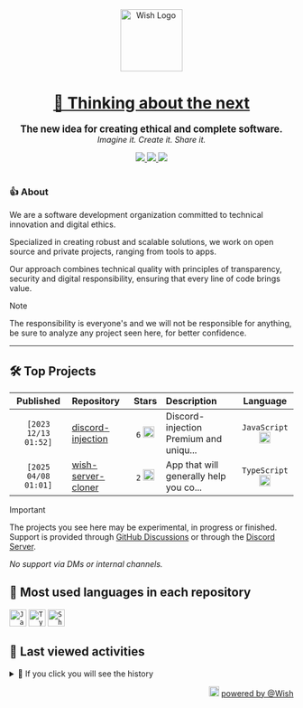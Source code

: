 <div align="center">
  <picture>
    <source srcset="https://cxn.vercel.app/imgs/logo/wish/wish-light.png" media="(prefers-color-scheme: dark)"/>
    <img src="https://cxn.vercel.app/imgs/logo/wish/wish-dark.png" alt="Wish Logo" height="110" loading="lazy" />
  </picture>

  <h1>
    <a href="https://github.com/wishware">
      💉 Thinking about the next
    </a>
  </h1>
</div>

<p align="center">
  <strong style="font-size: 1.2em;">The new idea for creating ethical and complete software.</strong><br/>
  <em>Imagine it. Create it. Share it.</em>
</p>

<div align="center">
  <a aria-label="Discord" href="https://discord.gg/A6Vu7gYE">
    <img src="https://img.shields.io/discord/903684797560397915?color=%23e3aef0&logo=discord&style=flat-square&logoColor=fff&label=Chat">
  </a>
  <a aria-label="Followers" href="https://github.com/orgs/wishware">
    <img src="https://img.shields.io/github/followers/wishware?color=%23e3aef0&logo=github&style=flat-square&logoColor=fff&label=Follow">
  </a>
  <a aria-label="Github Community" href="https://github.com/orgs/wishware/discussions">
    <img src="https://img.shields.io/badge/Community-Discussions-%23e3aef0?logo=github&style=flat-square&logoColor=fff">
  </a>
</div>
<br/>

### 👍 About

We are a software development organization committed to technical innovation and digital ethics.

Specialized in creating robust and scalable solutions, we work on open source and private projects, ranging from tools to apps. 

Our approach combines technical quality with principles of transparency, security and digital responsibility, ensuring that every line of code brings value.

> [!NOTE]  
> 
> The responsibility is everyone's and we will not be responsible for anything, be sure to analyze any project seen here, for better confidence. 

---

## 🛠 Top Projects

<!--repository:start-->
|            Published            | Repository                                                           |                                                                        Stars                                                                        | Description                            |                                                           Language                                                           |
| :-----------------------------: | :------------------------------------------------------------------- | :-------------------------------------------------------------------------------------------------------------------------------------------------: | :------------------------------------- | :--------------------------------------------------------------------------------------------------------------------------: |
| <code>[2023 12/13 01:52]</code> | [discord-injection](https://github.com/wishware/discord-injection)   | <code>6</code> <img src="https://github.com/user-attachments/assets/320cf792-938e-491f-b54c-62b7c653ce31" alt="Star icon" height="20" width="20" /> | Discord-injection Premium and uniqu... | <code>JavaScript</code> <img src="https://skillicons.dev/icons?i=javascript" alt="JavaScript icon" height="20" width="20" /> |
| <code>[2025 04/08 01:01]</code> | [wish-server-cloner](https://github.com/wishware/wish-server-cloner) | <code>2</code> <img src="https://github.com/user-attachments/assets/320cf792-938e-491f-b54c-62b7c653ce31" alt="Star icon" height="20" width="20" /> | App that will generally help you co... | <code>TypeScript</code> <img src="https://skillicons.dev/icons?i=typescript" alt="TypeScript icon" height="20" width="20" /> |
<!-- Last update: 2025-04-17T19:23:39.985Z -->
<!--repository:end-->

> [!IMPORTANT]  
>
> The projects you see here may be experimental, in progress or finished. 
> Support is provided through [GitHub Discussions](https://github.com/orgs/wishware/discussions/categories/general) or through the [Discord Server](https://discord.gg/A6Vu7gYE).
>
> *No support via DMs or internal channels.*  

## 📌 Most used languages in each repository

<!--languages:start-->
<code><img src="https://skillicons.dev/icons?i=javascript" alt="JavaScript icon" height="30" width="30" /></code>
<code><img src="https://skillicons.dev/icons?i=typescript" alt="TypeScript icon" height="30" width="30" /></code>
<code><img src="https://github.com/user-attachments/assets/76a9fd72-22ac-46f0-a3bd-d2a7dc1119f9" alt="Shell icon unknown" height="30" width="30" /></code>
<!-- Last update: 2025-04-17T19:23:40.548Z -->
<!--languages:end-->

## 📌 Last viewed activities

<!--activity:start-->
<details><summary>🎯 If you click you will see the history</summary>

`[2025 04/16 01:51]` ⭐ Starred repository [k4itrun/wish](https://github.com/k4itrun/wish)<br/>
`[2025 04/16 01:50]` 📝 Made `1` commit in [k4itrun/erisphisher](https://github.com/k4itrun/erisphisher)<br/>
`[2025 04/16 01:50]` 📝 Made `2` commits in [k4itrun/hackercam](https://github.com/k4itrun/hackercam)<br/>
`[2025 04/16 01:47]` 📝 Made `1` commit in [k4itrun/erisphisher](https://github.com/k4itrun/erisphisher)<br/>
`[2025 04/16 01:45]` 📝 Made `1` commit in [k4itrun/hackercam](https://github.com/k4itrun/hackercam)<br/>
`[2025 04/16 00:24]` 📝 Made `1` commit in [k4itrun/k4itrun](https://github.com/k4itrun/k4itrun)<br/>
`[2025 04/16 00:18]` 📝 Made `11` commits in [wishware/.github](https://github.com/wishware/.github)<br/>
`[2025 04/14 02:49]` 📝 Made `1` commit in [k4itrun/k4itrun](https://github.com/k4itrun/k4itrun)<br/>
`[2025 04/14 00:11]` 🏷 Released [`1.0`](https://github.com/k4itrun/erisphisher/releases/tag/1.0) in [k4itrun/erisphisher](https://github.com/k4itrun/erisphisher)<br/>
`[2025 04/14 00:11]` 🔖 Created tag `1.0` in [k4itrun/erisphisher](https://github.com/k4itrun/erisphisher)<br/>
`[2025 04/14 00:10]` 📝 Made `3` commits in [k4itrun/erisphisher](https://github.com/k4itrun/erisphisher)<br/>
`[2025 04/14 00:05]` 📝 Made `3` commits in [k4itrun/hackercam](https://github.com/k4itrun/hackercam)<br/>
`[2025 04/13 23:32]` 🔖 Created tag `1.0` in [k4itrun/hackercam](https://github.com/k4itrun/hackercam)<br/>
`[2025 04/13 23:32]` 🏷 Released [`1.0`](https://github.com/k4itrun/hackercam/releases/tag/1.0) in [k4itrun/hackercam](https://github.com/k4itrun/hackercam)<br/>
`[2025 04/13 23:30]` ❌ Deleted `HackerCam` from [k4itrun/hackercam](https://github.com/k4itrun/hackercam)

</details>
<!-- Last update: 2025-04-17T19:23:40.165Z -->
<!--activity:end-->

<p align="right">
  <picture>
    <source srcset="https://cxn.vercel.app/imgs/logo/wish/wish-light.png" media="(prefers-color-scheme: dark)"/>
    <img src="https://cxn.vercel.app/imgs/logo/wish/wish-dark.png" alt="Wish Logo" width="18" loading="lazy"/>
  </picture>
  <a href="https://github.com/wishware">powered by @Wish</a>
</p>